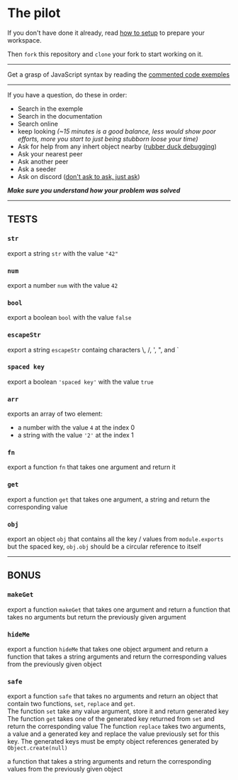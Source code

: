 # The pilot
If you don't have done it already, read
[how to setup](https://thot.space/git/javascript/setup)
to prepare your workspace.

Then `fork` this repository and `clone` your fork to start working on it.

------

Get a grasp of JavaScript syntax by reading the 
[commented code exemples](https://thot.space/git/javascript/example)

------

If you have a question, do these in order:
 - Search in the exemple
 - Search in the documentation
 - Search online
 - keep looking *(~15 minutes is a good balance, less would show poor efforts, more you start to just being stubborn loose your time)*
 - Ask for help from any inhert object nearby
  ([rubber duck debugging](https://en.wikipedia.org/wiki/Rubber_duck_debugging))
 - Ask your nearest peer
 - Ask another peer
 - Ask a seeder
 - Ask on discord
  ([don't ask to ask, just ask](http://sol.gfxile.net/dontask.html))

***Make sure you understand how your problem was solved***

---
## TESTS

### `str`
export a string `str` with the value `"42"`

### `num`
export a number `num` with the value `42`

### `bool`
export a boolean `bool` with the value `false`

### `escapeStr`
export a string `escapeStr` containg characters \\, /, ', ", and `

### `spaced key`
export a boolean `'spaced key'` with the value `true`

### `arr`
exports an array of two element:
 - a number with the value `4` at the index 0
 - a string with the value `'2'` at the index 1

### `fn`
export a function `fn` that takes one argument and return it

### `get`
export a function `get` that takes one argument, a string
and return the corresponding value

### `obj`
export an object `obj` that contains all the key / values from `module.exports`
but the spaced key, `obj.obj` should be a circular reference to itself

------

## BONUS

### `makeGet`
export a function `makeGet` that takes one argument and return a function that
takes no arguments but return the previously given argument

### `hideMe`
export a function `hideMe` that takes one object argument
and return a function that takes a string arguments and return the corresponding
values from the previously given object

### `safe`
export a function `safe` that takes no arguments
and return an object that contain two functions, `set`, `replace` and `get`.  
The function `set` take any value argument, store it and return generated key
The function `get` takes one of the generated key returned from `set`
and return the corresponding value
The function `replace` takes two arguments, a value and a generated key
and replace the value previously set for this key.
The generated keys must be empty object references generated by `Object.create(null)`

a function that takes a string arguments and return the corresponding
values from the previously given object

